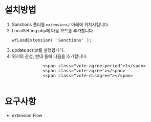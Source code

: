 <h1> 설치방법 </h1>
<ol>
    <li>Sanctions 폴더를 <code>extensions/</code> 아래에 위치시킵니다.</li>
    <li>
        LocalSetting.php에 다음 코드를 추가합니다.
        <pre>wfLoadExtension( 'Sanctions' );</pre>
    </li>
    <li>update script를 실행합니다.</li>
    <li>
        위키의 찬성, 반대 틀에 다음을 추가합니다.
        <pre>
            &lt;span class="vote-agree-period">1&lt;/span>
            &lt;span class="vote-agree">&lt;/span>
            &lt;span class="vote-disagree">&lt;/span>
        </pre>
    </li>
</ol>
<h1>요구사항</h1>
<ul>
    <li>extension:Flow</li>
</ul>
